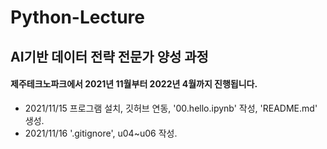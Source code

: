 # Python-Lecture

## AI기반 데이터 전략 전문가 양성 과정

#### 제주테크노파크에서 2021년 11월부터 2022년 4월까지 진행됩니다.

- 2021/11/15 프로그램 설치, 깃허브 연동, '00.hello.ipynb' 작성, 'README.md' 생성.
- 2021/11/16 '.gitignore', u04~u06 작성.
